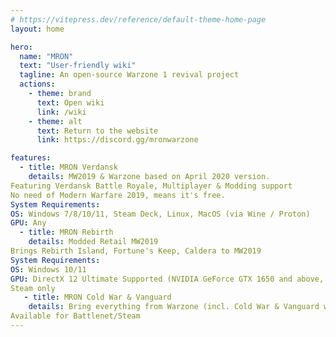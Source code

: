 ```yaml
---
# https://vitepress.dev/reference/default-theme-home-page
layout: home

hero:
  name: "MRON"
  text: "User-friendly wiki"
  tagline: An open-source Warzone 1 revival project
  actions:
    - theme: brand
      text: Open wiki
      link: /wiki
    - theme: alt
      text: Return to the website
      link: https://discord.gg/mronwarzone

features:
  - title: MRON Verdansk
    details: MW2019 & Warzone based on April 2020 version.
Featuring Verdansk Battle Royale, Multiplayer & Modding support
No need of Modern Warfare 2019, means it's free.
System Requirements: 
OS: Windows 7/8/10/11, Steam Deck, Linux, MacOS (via Wine / Proton)
GPU: Any  
  - title: MRON Rebirth
    details: Modded Retail MW2019 
Brings Rebirth Island, Fortune's Keep, Caldera to MW2019
System Requirements: 
OS: Windows 10/11 
GPU: DirectX 12 Ultimate Supported (NVIDIA GeForce GTX 1650 and above, any AMD Radeon RX)
Steam only
   - title: MRON Cold War & Vanguard
    details: Bring everything from Warzone (incl. Cold War & Vanguard weapons) to MW2019
Available for Battlenet/Steam
---
```

